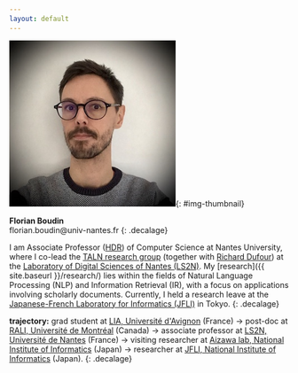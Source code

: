 ```yaml
---
layout: default
---
```


![Picture of Florian Boudin](data/florian-boudin.jpg){: #img-thumbnail}

**Florian Boudin**<br>
<span id="courriel">&#102;&#108;&#111;&#114;&#105;&#097;&#110;&#046;&#098;&#111;&#117;&#100;&#105;&#110;&#064;&#117;&#110;&#105;&#118;&#045;&#110;&#097;&#110;&#116;&#101;&#115;&#046;&#102;&#114;</span>
{: .decalage}

I am Associate Professor ([HDR](https://theses.hal.science/tel-04137160)) of Computer Science at Nantes University, where I co-lead the [TALN research group](http://taln.ls2n.fr) (together with [Richard Dufour](https://cv.hal.science/richard-dufour)) at the [Laboratory of Digital Sciences of Nantes (LS2N)](http://www.ls2n.fr).
My [research]({{ site.baseurl }}/research/) lies within the fields of Natural Language Processing (NLP) and Information Retrieval (IR), with a focus on applications involving scholarly documents.
Currently, I held a research leave at the [Japanese-French Laboratory for Informatics (JFLI)](https://jfli.cnrs.fr/) in Tokyo.
{: .decalage}

**trajectory:** grad student at [LIA, Université d'Avignon](http://lia.univ-avignon.fr) (France) &rarr; post-doc at [RALI, Université de Montréal](http://rali.iro.umontreal.ca) (Canada) &rarr; associate professor at [LS2N, Université de Nantes](http://www.ls2n.fr) (France) &rarr; visiting researcher at [Aizawa lab, National Institute of Informatics](http://www-al.nii.ac.jp/) (Japan) &rarr; researcher at [JFLI, National Institute of Informatics](https://jfli.cnrs.fr/) (Japan).
{: .decalage}


